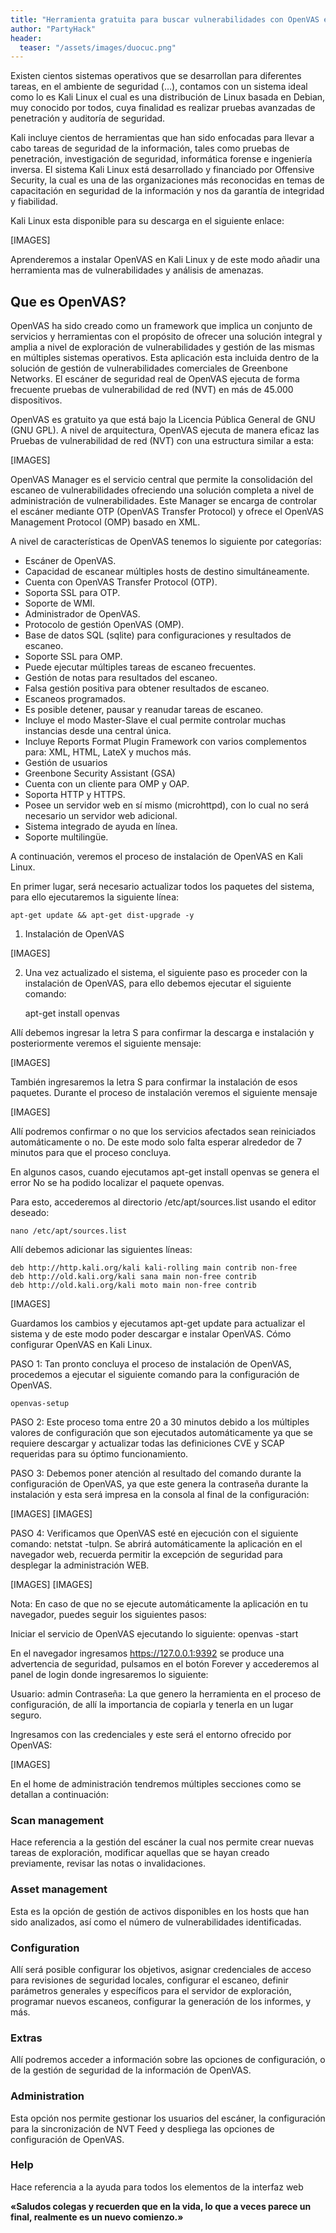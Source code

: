 ```yaml
---
title: "Herramienta gratuita para buscar vulnerabilidades con OpenVAS en KaliLinux"
author: "PartyHack"
header: 
  teaser: "/assets/images/duocuc.png"
---
```

	

Existen cientos sistemas operativos que se desarrollan para diferentes tareas, en el ambiente de seguridad (…), contamos con un sistema ideal como lo es Kali Linux el cual es una distribución de Linux basada en Debian, muy conocido por todos, cuya finalidad es realizar pruebas avanzadas de penetración y auditoría de seguridad.

Kali incluye cientos de herramientas que han sido enfocadas para llevar a cabo tareas de seguridad de la información, tales como pruebas de penetración, investigación de seguridad, informática forense e ingeniería inversa. El sistema Kali Linux está desarrollado y financiado por Offensive Security, la cual es una de las organizaciones más reconocidas en temas de capacitación en seguridad de la información y nos da garantía de integridad y fiabilidad.

Kali Linux esta disponible para su descarga en el siguiente enlace:

[IMAGES]

Aprenderemos a instalar OpenVAS en Kali Linux y de este modo añadir una herramienta mas de vulnerabilidades y análisis de amenazas.

## Que es OpenVAS?

OpenVAS ha sido creado como un framework que implica un conjunto de servicios y herramientas con el propósito de ofrecer una solución integral y amplia a nivel de exploración de vulnerabilidades y gestión de las mismas en múltiples sistemas operativos.
Esta aplicación esta incluida dentro de la solución de gestión de vulnerabilidades comerciales de Greenbone Networks. El escáner de seguridad real de OpenVAS ejecuta de forma frecuente pruebas de vulnerabilidad de red (NVT) en más de 45.000 dispositivos.

OpenVAS es gratuito ya que está bajo la Licencia Pública General de GNU (GNU GPL). A nivel de arquitectura, OpenVAS ejecuta de manera eficaz las Pruebas de vulnerabilidad de red (NVT) con una estructura similar a esta:

[IMAGES]

OpenVAS Manager es el servicio central que permite la consolidación del escaneo de vulnerabilidades ofreciendo una solución completa a nivel de administración de vulnerabilidades. Este Manager se encarga de controlar el escáner mediante OTP (OpenVAS Transfer Protocol) y ofrece el OpenVAS Management Protocol (OMP) basado en XML.

A nivel de características de OpenVAS tenemos lo siguiente por categorías:

- Escáner de OpenVAS.
- Capacidad de escanear múltiples hosts de destino simultáneamente.
- Cuenta con OpenVAS Transfer Protocol (OTP).
- Soporta SSL para OTP.
- Soporte de WMI.
- Administrador de OpenVAS.
- Protocolo de gestión OpenVAS (OMP).
- Base de datos SQL (sqlite) para configuraciones y resultados de escaneo.
- Soporte SSL para OMP.
- Puede ejecutar múltiples tareas de escaneo frecuentes.
- Gestión de notas para resultados del escaneo.
- Falsa gestión positiva para obtener resultados de escaneo.
- Escaneos programados.
- Es posible detener, pausar y reanudar tareas de escaneo.
- Incluye el modo Master-Slave el cual permite controlar muchas instancias desde una central única.
- Incluye Reports Format Plugin Framework con varios complementos para: XML, HTML, LateX y muchos más.
- Gestión de usuarios
- Greenbone Security Assistant (GSA)
- Cuenta con un cliente para OMP y OAP.
- Soporta HTTP y HTTPS.
- Posee un servidor web en sí mismo (microhttpd), con lo cual no será necesario un servidor web adicional.
- Sistema integrado de ayuda en línea.
- Soporte multilingüe.

A continuación, veremos el proceso de instalación de OpenVAS en Kali Linux.

En primer lugar, será necesario actualizar todos los paquetes del sistema, para ello ejecutaremos la siguiente línea:

	apt-get update && apt-get dist-upgrade -y

1. Instalación de OpenVAS

[IMAGES]

2. Una vez actualizado el sistema, el siguiente paso es proceder con la instalación de OpenVAS, para ello debemos ejecutar el siguiente comando:

	apt-get install openvas

Allí debemos ingresar la letra S para confirmar la descarga e instalación y posteriormente veremos el siguiente mensaje:

[IMAGES]

También ingresaremos la letra S para confirmar la instalación de esos paquetes. Durante el proceso de instalación veremos el siguiente mensaje

[IMAGES]

Allí podremos confirmar o no que los servicios afectados sean reiniciados automáticamente o no. De este modo solo falta esperar alrededor de 7 minutos para que el proceso concluya.

En algunos casos, cuando ejecutamos apt-get install openvas se genera el error No se ha podido localizar el paquete openvas.

Para esto, accederemos al directorio /etc/apt/sources.list usando el editor deseado:

	nano /etc/apt/sources.list

Allí debemos adicionar las siguientes líneas:

    deb http://http.kali.org/kali kali-rolling main contrib non-free
    deb http://old.kali.org/kali sana main non-free contrib
    deb http://old.kali.org/kali moto main non-free contrib
	
[IMAGES]

Guardamos los cambios y ejecutamos apt-get update para actualizar el sistema y de este modo poder descargar e instalar OpenVAS.
Cómo configurar OpenVAS en Kali Linux.

PASO 1: Tan pronto concluya el proceso de instalación de OpenVAS, procedemos a ejecutar el siguiente comando para la configuración de OpenVAS.
	
	openvas-setup

PASO 2: Este proceso toma entre 20 a 30 minutos debido a los múltiples valores de configuración que son ejecutados automáticamente ya que se requiere descargar y actualizar todas las definiciones CVE y SCAP requeridas para su óptimo funcionamiento.

PASO 3: Debemos poner atención al resultado del comando durante la configuración de OpenVAS, ya que este genera la contraseña durante la instalación y esta será impresa en la consola al final de la configuración:

[IMAGES]
[IMAGES]

PASO 4: Verificamos que OpenVAS esté en ejecución con el siguiente comando: netstat -tulpn. Se abrirá automáticamente la aplicación en el navegador web, recuerda permitir la excepción de seguridad para desplegar la administración WEB.

[IMAGES]
[IMAGES]

Nota: En caso de que no se ejecute automáticamente la aplicación en tu navegador, puedes seguir los siguientes pasos:

Iniciar el servicio de OpenVAS ejecutando lo siguiente: openvas -start

En el navegador ingresamos https://127.0.0.1:9392 se produce una advertencia de seguridad, pulsamos en el botón Forever y accederemos al panel de login donde ingresaremos lo siguiente:

Usuario: admin
Contraseña: La que genero la herramienta en el proceso de configuración, de allí la importancia de copiarla y tenerla en un lugar seguro.

Ingresamos con las credenciales y este será el entorno ofrecido por OpenVAS:

[IMAGES]

En el home de administración tendremos múltiples secciones como se detallan a continuación:

### Scan management
Hace referencia a la gestión del escáner la cual nos permite crear nuevas tareas de exploración, modificar aquellas que se hayan creado previamente, revisar las notas o invalidaciones.
### Asset management
Esta es la opción de gestión de activos disponibles en los hosts que han sido analizados, así como el número de vulnerabilidades identificadas.
### Configuration
Allí será posible configurar los objetivos, asignar credenciales de acceso para revisiones de seguridad locales, configurar el escaneo, definir parámetros generales y específicos para el servidor de exploración, programar nuevos escaneos, configurar la generación de los informes, y más.
### Extras
Allí podremos acceder a información sobre las opciones de configuración, o de la gestión de seguridad de la información de OpenVAS.
### Administration
Esta opción nos permite gestionar los usuarios del escáner, la configuración para la sincronización de NVT Feed y despliega las opciones de configuración de OpenVAS.
### Help
Hace referencia a la ayuda para todos los elementos de la interfaz web

**«Saludos colegas y recuerden que en la vida, lo que a veces parece un final, realmente es un nuevo comienzo.»**